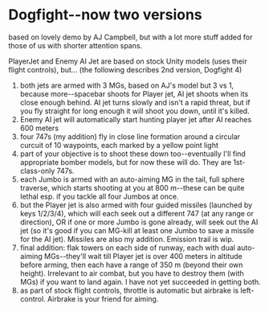 # Dogfight--now two versions
based on lovely demo by AJ Campbell, but with a lot more stuff added for those of us with shorter attention spans.

PlayerJet and Enemy AI Jet are based on stock Unity models (uses their flight controls), but... (the following describes 2nd version, Dogfight 4)

1) both jets are armed with 3 MGs, based on AJ's model but 3 vs 1, because more--spacebar shoots for Player jet, AI jet shoots when its close enough behind.  AI jet turns slowly and isn't a rapid threat, but if you fly straight for long enough it will shoot you down, until it's killed.
2) Enemy AI jet will automatically start hunting player jet after AI reaches 600 meters
3) four 747s (my addition) fly in close line formation around a circular curcuit of 10 waypoints, each marked by a yellow point light
4) part of your objective is to shoot these down too--eventually I'll find appropriate bomber models, but for now these will do.  They are 1st-class-only 747s.
5) each Jumbo is armed with an auto-aiming MG in the tail, full sphere traverse, which starts shooting at you at 800 m--these can be quite lethal esp. if you tackle all four Jumbos at once.
6) but the Player jet is also armed with four guided missiles (launched by keys 1/2/3/4), which will each seek out a different 747 (at any range or direction), OR if one or more Jumbo is gone already, will seek out the AI jet (so it's good if you can MG-kill at least one Jumbo to save a missile for the AI jet).  Missiles are also my addition.  Emission trail is wip.
7) final addition: flak towers on each side of runway, each with dual auto-aiming MGs--they'll wait till Player jet is over 400 meters in altitude before arming, then each have a range of 350 m (beyond their own height).  Irrelevant to air combat, but you have to destroy them (with MGs) if you want to land again.  I have not yet succeeded in getting both.
8) as part of stock flight controls, throttle is automatic but airbrake is left-control.  Airbrake is your friend for aiming.
